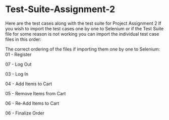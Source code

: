 # Test-Suite-Assignment-2
Here are the test cases along with the test suite for Project Assignment 2
If you wish to import the test cases one by one to Selenium or if the Test Suite file for
some reason is not working you can import the individual test case files in this order:

The correct ordering of the files if importing them one by one to Selenium:
01 - Register

07 - Log Out

03 - Log In

04 - Add Items to Cart

05 - Remove Items from Cart

06 - Re-Add Items to Cart

06 - Finalize Order
